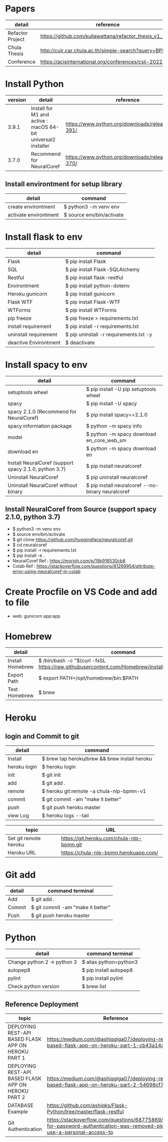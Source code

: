 # Papers
detail | reference
--- | ---
Refactor Project | https://github.com/kullawattana/refactor_thesis_v1_2022
Chula Thesis | http://cuir.car.chula.ac.th/simple-search?query=BPMN
Conference | https://acisinternational.org/conferences/csii-2022/

# Install Python
version | detail | reference
--- | --- | ---
3.9.1 | Install for M1 and active : macOS 64-bit universal2 installer | https://www.python.org/downloads/release/python-391/
3.7.0 | Recommend for NeuralCoref | https://www.python.org/downloads/release/python-370/

## Install environtment for setup library
detail | command 
--- | --- 
create environtment | $ python3 -m venv env
activate environtment | $ source env/bin/activate

# Install flask to env
detail | command 
--- | --- 
Flask | $ pip install Flask
SQL | $ pip install Flask-SQLAlchemy
Restful | $ pip install flask-restful
Environtment | $ pip install python-dotenv
Heroku gunicorn | $ pip install gunicorn
Flask WTF | $ pip install Flask-WTF
WTForms | $ pip install WTForms
pip freeze | $ pip freeze > requirements.txt
install requirement | $ pip install -r requirements.txt 
uninstall requirement | $ pip uninstall -r requirements.txt -y
deactive Environtment | $ deactivate

# Install spacy to env
detail | command 
--- | --- 
setuptools wheel | $ pip install -U pip setuptools wheel
spacy | $ pip install -U spacy
spacy 2.1.0 (Recommend for NeuralCoref) | $ pip install spacy==2.1.0
spacy information package | $ python -m spacy info
model | $ python -m spacy download en_core_web_sm
download en | $ python -m spacy download en
Install NeuralCoref (support spacy 2.1.0, python 3.7) | $ pip install neuralcoref
Uninstall NeuralCoref | $ pip uninstall neuralcoref
Uninstall NeuralCoref without binary | $ pip install neuralcoref --no-binary neuralcoref

## Install NeuralCoref from Source (support spacy 2.1.0, python 3.7)
- $ python3 -m venv env
- $ source env/bin/activate
- $ git clone https://github.com/huggingface/neuralcoref.git
- $ cd neuralcoref
- $ pip install -r requirements.txt
- $ pip install -e .
- NeuralCoref Ref : https://morioh.com/p/19b916530cb8
- Colab Ref : https://stackoverflow.com/questions/61269954/attribute-error-using-neuralcoref-in-colab

# Create Procfile on VS Code and add to file
- web: gunicorn app:app

# Homebrew
detail | command
--- | ---
Install Homebrew | $ /bin/bash -c "$(curl -fsSL https://raw.githubusercontent.com/Homebrew/install/master/install.sh)"
Export Path | $ export PATH=/opt/homebrew/bin:$PATH
Test Homebrew | $ brew

# Heroku
## login and Commit to git
detail | command
--- | ---
Install | $ brew tap heroku/brew && brew install heroku 
heroku login | $ heroku login
init | $ git init
add | $ git add .
remote | $ heroku git:remote -a chula-nlp-bpmn-v1 
commit | $ git commit -am "make it better"
push | $ git push heroku master
view Log | $ heroku logs --tail

topic | URL
--- | ---
Set git remote heroku | https://git.heroku.com/chula-nlp-bpmn.git
Heroku URL | https://chula-nlp-bpmn.herokuapp.com/

# Git add
detail | command terminal
--- | ---
Add | $ git add .
Commit | $ git commit -am "make it better"
Push | $ git push heroku master

# Python
detail | command terminal
--- | ---
Change python 2 -> python 3 | $ alias python=python3
autopep8 | $ pip install autopep8
pylint | $ pip install pylint
Check python version | $ brew list | grep python

## Reference Deployment
topic | Reference
--- | ---
DEPLOYING REST-API BASED FLASK APP ON HEROKU PART 1 | https://medium.com/@ashiqgiga07/deploying-rest-api-based-flask-app-on-heroku-part-1-cb43a14c50c
DEPLOYING REST-API BASED FLASK APP ON HEROKU PART 2 | https://medium.com/@ashiqgiga07/deploying-rest-api-based-flask-app-on-heroku-part-2-54698cf7c96d
DATABASE Example | https://github.com/ashiqks/Flask-Python/tree/master/flask-restful
Git Authentication | https://stackoverflow.com/questions/68775869/support-for-password-authentication-was-removed-please-use-a-personal-access-to